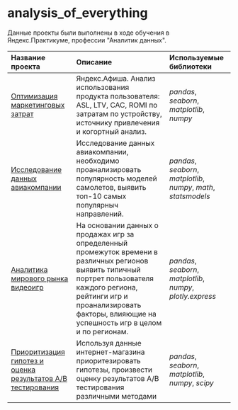 # analysis_of_everything
Данные проекты были выполнены в ходе обучения в Яндекс.Практикуме, профессии "Аналитик данных". 

| Название проекта | Описание | Используемые библиотеки | 
| :---------------------- | :---------------------- | :---------------------- |
| [Оптимизация маркетинговых затрат](https://github.com/isalina/analysis_of_everything/tree/master/optimization_of_marketing_costs) | Яндекс.Афиша. Анализ использования продукта пользователя: ASL, LTV, CAC, ROMI по затратам по устройству, источнику привлечения и когортный анализ. | *pandas*, *seaborn*, *matplotlib*, *numpy* |
| [Исследование данных авиакомпании](https://github.com/isalina/analysis_of_everything/tree/master/avia_project) | Исследование данных авиакомпании, необходимо проанализировать популярность моделей самолетов, выявить топ-10 самых популярныч направлений. | *pandas*, *seaborn*, *matplotlib*, *numpy*, *math*, *statsmodels* |
| [Аналитика мирового рынка видеоигр](https://github.com/isalina/analysis_of_everything/tree/master/the_games_market) | На основании данных о продажах игр за определенный промежуток времени в различных регионов выявить типичный портрет пользователя каждого региона, рейтинги игр и проанализировать факторы, влияющие на успешность игр в целом и по регионам. | *pandas*, *seaborn*, *matplotlib*, *numpy*, *plotly.express* |
| [Приоритизация гипотез и оценка результатов A/B тестирования](https://github.com/isalina/analysis_of_everything/tree/master/ab_test) | Используя данные интернет-магазина приоритезировать гипотезы,  произвести оценку результатов A/B тестирования различными методами | *pandas*, *seaborn*, *matplotlib*, *numpy*, *scipy*|
